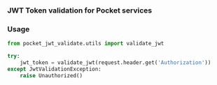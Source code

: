 ### JWT Token validation for Pocket services


### Usage

```python
from pocket_jwt_validate.utils import validate_jwt

try:
    jwt_token = validate_jwt(request.header.get('Authorization'))
except JwtValidationException:
    raise Unauthorized()
```
